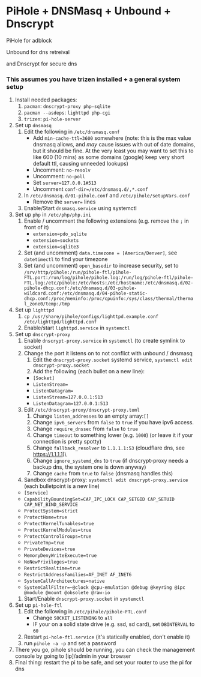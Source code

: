 # PiHole + DNSMasq + Unbound + Dnscrypt
PiHole for adblock

Unbound for dns retreival

and Dnscrypt for secure dns

### This assumes you have trizen installed + a general system setup

1) Install needed packages:
    1) ```pacman```: ```dnscrypt-proxy php-sqlite```
    1) ```pacman --asdeps```: ```lighttpd php-cgi```
    1) ```trizen```: ```pi-hole-server```
1) Set up ```dnsmasq```
    1) Edit the following in ```/etc/dnsmasq.conf```
        * Add `min-cache-ttl=3600` somewhere (note: this is the max value dnsmasq allows, and _may_ cause issues with out of date domains, but it should be fine. At the very least you may want to set this to like 600 (10 mins) as some domains (google) keep very short default ttl, causing unneeded lookups)
        * Uncomment: `no-resolv`
        * Uncomment: `no-poll`
        * Set ```server=127.0.0.1#513```
        * Uncomment ```conf-dir=/etc/dnsmasq.d/,*.conf```
    1) In `/etc/dnsmasq.d/01-pihole.conf` and ```/etc/pihole/setupVars.conf```
        * Remove the `server=` lines
    1) Enable/Start ```dnsmasq.service``` using systemctl
1) Set up ```php``` in ```/etc/php/php.ini```
   1) Enable / uncomment the following extensions (e.g. remove the ```;``` in front of it)
       * ```extension=pdo_sqlite```
       * ```extension=sockets```
       * ```extension=sqlite3```
    1) Set (and uncomment) ```data.timezone = [America/Denver]```, see ```datetimectl``` to find your timezone
    1) Set (and uncomment) ```open_basedir``` to increase security, set to ```/srv/http/pihole:/run/pihole-ftl/pihole-FTL.port:/run/log/pihole/pihole.log:/run/log/pihole-ftl/pihole-FTL.log:/etc/pihole:/etc/hosts:/etc/hostname:/etc/dnsmasq.d/02-pihole-dhcp.conf:/etc/dnsmasq.d/03-pihole-wildcard.conf:/etc/dnsmasq.d/04-pihole-static-dhcp.conf:/proc/meminfo:/proc/cpuinfo:/sys/class/thermal/thermal_zone0/temp:/tmp```
1) Set up ```lighttpd```
    1) ```cp /usr/share/pihole/configs/lighttpd.example.conf /etc/lighttpd/lighttpd.conf```
    1) Enable/start ```lighttpd.service``` in ```systemctl```
1) Set up ```dnscrypt-proxy```
    1) Enable ```dnscrypt-proxy.service``` in ```systemctl``` (to create symlink to socket)
    1) Change the port it listens on to not conflict with unbound / dnsmasq
        1) Edit the ```dnscrypt-proxy.socket``` systemd service, ```systemctl edit dnscrypt-proxy.socket```
        1) Add the following (each bullet on a new line):
          * `[Socket]`
          * `ListenStream=`
          * `ListenDatagram=`
          * `ListenStream=127.0.0.1:513`
          * `ListenDatagram=127.0.0.1:513`
    1) Edit `/etc/dnscrypt-proxy/dnscrypt-proxy.toml`
        1) Change `listen_addresses` to an empty array:`[]`
        1) Change `ipv6_servers` from `false` to `true` if you have ipv6 access.
        1) Change `require_dnssec` from `false` to `true`
        1) Change `timeout` to something lower (e.g. `1000`) (or leave it if your connection is pretty spotty)
        1) Change `fallback_resolver` to `1.1.1.1:53` (cloudflare dns, see https://1.1.1.1)\
        1) Change `ignore_systemd_dns` to `true` (if dnscrypt-proxy needs a backup dns, the system one is down anyway)
        1) Change `cache` from `true` to `false` (dnsmasq handles this)
    1) Sandbox dnscrypt-proxy: `systemctl edit dnscrypt-proxy.service` (each bulletpoint is a new line)
      * `[Service]`
      * `CapabilityBoundingSet=CAP_IPC_LOCK CAP_SETGID CAP_SETUID CAP_NET_BIND_SERVICE`
      * `ProtectSystem=strict`
      * `ProtectHome=true`
      * `ProtectKernelTunables=true`
      * `ProtectKernelModules=true`
      * `ProtectControlGroups=true`
      * `PrivateTmp=true`
      * `PrivateDevices=true`
      * `MemoryDenyWriteExecute=true`
      * `NoNewPrivileges=true`
      * `RestrictRealtime=true`
      * `RestrictAddressFamilies=AF_INET AF_INET6`
      * `SystemCallArchitectures=native`
      * `SystemCallFilter=~@clock @cpu-emulation @debug @keyring @ipc @module @mount @obsolete @raw-io`
    1) Start/Enable ```dnscrypt-proxy.socket``` in ```systemctl```
1) Set up ```pi-hole-ftl```
    1) Edit the following in ```/etc/pihole/pihole-FTL.conf```
        * Change ```SOCKET_LISTENING``` to ```all```
        * IF your on a solid state drive (e.g. ssd, sd card), set ```DBINTERVAL``` to ```60```
    1) Restart ```pi-hole-ftl.service``` (it's statically enabled, don't enable it)
    1) run ```pihole -a -p``` and set a password
1) There you go, pihole should be running, you can check the management console by going to [ip]/admin in your browser
1) Final thing: restart the pi to be safe, and set your router to use the pi for dns
